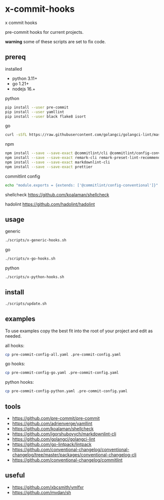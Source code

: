 # x-commit-hooks

x commit hooks

pre-commit hooks for current projects.

**warning** some of these scripts are set to fix code.

## prereq

installed

- python 3.11+
- go 1.21+
- nodejs 16.+

python

```bash
pip install --user pre-commit
pip install --user yamllint
pip install --user black flake8 isort
```

go

```bash
curl -sSfL https://raw.githubusercontent.com/golangci/golangci-lint/master/install.sh | sh -s -- -b $(go env GOPATH)/bin v1.55.2
```

npm

```bash
npm install --save --save-exact @commitlint/cli @commitlint/config-conventional
npm install --save --save-exact remark-cli remark-preset-lint-recommended
npm install --save --save-exact markdownlint-cli
npm install --save --save-exact prettier
```

commitlint config

```bash
echo "module.exports = {extends: ['@commitlint/config-conventional']}" > commitlint.config.js
```

shellcheck <https://github.com/koalaman/shellcheck>

hadolint <https://github.com/hadolint/hadolint>

## usage

generic

```bash
./scripts/x-generic-hooks.sh
```

go

```bash
./scripts/x-go-hooks.sh
```

python

```bash
./scripts/x-python-hooks.sh
```

## install

```bash
./scripts/update.sh
```

## examples

To use examples copy the best fit into the root of your project and edit as needed.

all hooks:

```bash
cp pre-commit-config-all.yaml .pre-commit-config.yaml
```

go hooks:

```bash
cp pre-commit-config-go.yaml .pre-commit-config.yaml
```

python hooks:

```bash
cp pre-commit-config-python.yaml .pre-commit-config.yaml
```

## tools

- <https://github.com/pre-commit/pre-commit>
- <https://github.com/adrienverge/yamllint>
- <https://github.com/koalaman/shellcheck>
- <https://github.com/igorshubovych/markdownlint-cli>
- <https://github.com/golangci/golangci-lint>
- <https://github.com/go-lintpack/lintpack>
- <https://github.com/conventional-changelog/conventional-changelog/tree/master/packages/conventional-changelog-cli>
- <https://github.com/conventional-changelog/commitlint>

## useful

- <https://github.com/xbcsmith/ymlfxr>
- <https://github.com/mvdan/sh>
